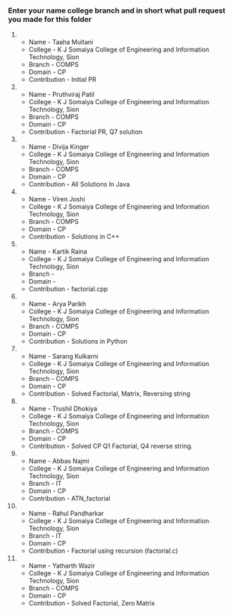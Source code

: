 ### Enter your name college branch and in short what pull request you made for this folder

1. * Name - Taaha Multani
   * College - K J Somaiya College of Engineering and Information Technology, Sion
   * Branch - COMPS
   * Domain - CP
   * Contribution - Initial PR

2. * Name - Pruthviraj Patil
   * College - K J Somaiya College of Engineering and Information Technology, Sion
   * Branch - COMPS
   * Domain - CP
   * Contribution - Factorial PR, Q7 solution

3. * Name - Divija Kinger
   * College - K J Somaiya College of Engineering and Information Technology, Sion
   * Branch - COMPS
   * Domain - CP
   * Contribution - All Solutions In Java

4. * Name - Viren Joshi
   * College - K J Somaiya College of Engineering and Information Technology, Sion
   * Branch - COMPS
   * Domain - CP
   * Contribution - Solutions in C++

5. * Name - Kartik Raina
   * College - K J Somaiya College of Engineering and Information Technology, Sion
   * Branch - 
   * Domain - 
   * Contribution - factorial.cpp


6. * Name - Arya Parikh
   * College - K J Somaiya College of Engineering and Information Technology, Sion
   * Branch - COMPS
   * Domain - CP
   * Contribution - Solutions in Python

7. * Name - Sarang Kulkarni
   * College - K J Somaiya College of Engineering and Information Technology, Sion
   * Branch - COMPS
   * Domain - CP
   * Contribution - Solved Factorial, Matrix, Reversing string

8. * Name - Trushil Dhokiya
   * College - K J Somaiya College of Engineering and Information Technology, Sion
   * Branch - COMPS
   * Domain - CP
   * Contribution - Solved CP Q1 Factorial, Q4 reverse string.

9. * Name - Abbas Najmi
   * College - K J Somaiya College of Engineering and Information Technology, Sion
   * Branch - IT
   * Domain - CP
   * Contribution - ATN_factorial 

10. * Name - Rahul Pandharkar
    * College - K J Somaiya College of Engineering and Information Technology, Sion
    * Branch - IT
    * Domain - CP
    * Contribution - Factorial using recursion (factorial.c)

11. * Name - Yatharth Wazir
    * College - K J Somaiya College of Engineering and Information Technology, Sion
    * Branch - COMPS
    * Domain - CP
    * Contribution - Solved Factorial, Zero Matrix

